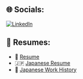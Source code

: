 ## 🌐 Socials:

[![LinkedIn](https://img.shields.io/badge/LinkedIn-%230077B5.svg?logo=linkedin&logoColor=white)](https://linkedin.com/in/zacharystone42)

## 📄 Resumes:

- 📝 [Resume](https://drive.google.com/file/d/10Pi3vww-CgT3m0JeLfSiUmuIueP3GEv8/view?usp=sharing)
- 🇯🇵 [Japanese Resume](https://docs.google.com/spreadsheets/d/15MXDUEWai1SW2OZ6Nt8MbvfxRC8kAfCO/edit?usp=sharing&ouid=110021340560949770286&rtpof=true&sd=true)
- 💼 [Japanese Work History](https://docs.google.com/spreadsheets/d/1PfDypNRzmBTzJRFwEfF_dDX6QDFeGyUnf3xjk_mnsFo/edit?usp=sharing)
